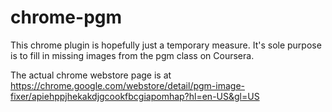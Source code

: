 # chrome-pgm

This chrome plugin is hopefully just a temporary measure. It's sole purpose is to fill in missing images from the pgm class on Coursera.

The actual chrome webstore page is at https://chrome.google.com/webstore/detail/pgm-image-fixer/apiehppjhekakdjgcookfbcgiapomhap?hl=en-US&gl=US

